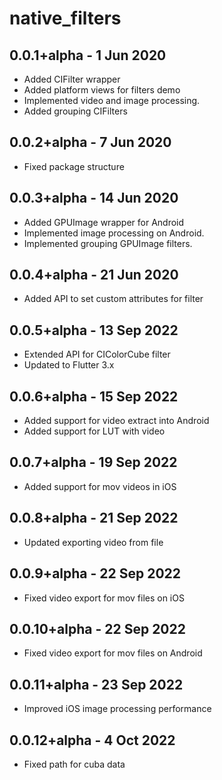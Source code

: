 # native_filters

## 0.0.1+alpha - 1 Jun 2020

* Added CIFilter wrapper 
* Added platform views for filters demo
* Implemented video and image processing.
* Added grouping CIFilters

## 0.0.2+alpha - 7 Jun 2020

* Fixed package structure

## 0.0.3+alpha - 14 Jun 2020

* Added GPUImage wrapper for Android
* Implemented image processing on Android.
* Implemented grouping GPUImage filters.

## 0.0.4+alpha - 21 Jun 2020

* Added API to set custom attributes for filter

## 0.0.5+alpha - 13 Sep 2022

* Extended API for CIColorCube filter
* Updated to Flutter 3.x 

## 0.0.6+alpha - 15 Sep 2022

* Added support for video extract into Android
* Added support for LUT with video

## 0.0.7+alpha - 19 Sep 2022

* Added support for mov videos in iOS

## 0.0.8+alpha - 21 Sep 2022

* Updated exporting video from file

## 0.0.9+alpha - 22 Sep 2022

* Fixed video export for mov files on iOS

## 0.0.10+alpha - 22 Sep 2022

* Fixed video export for mov files on Android

## 0.0.11+alpha - 23 Sep 2022

* Improved iOS image processing performance

## 0.0.12+alpha - 4 Oct 2022

* Fixed path for cuba data

